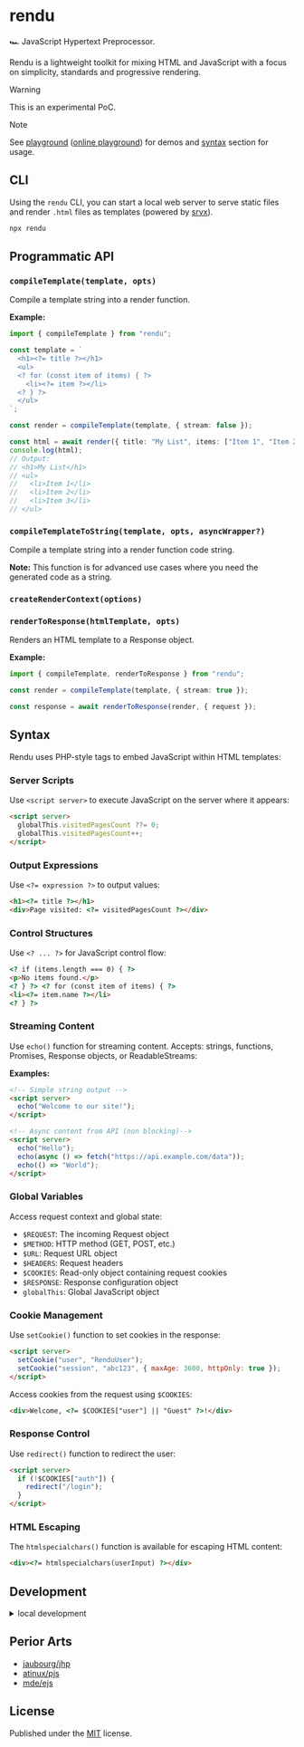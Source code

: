 # rendu

🏎️ JavaScript Hypertext Preprocessor.

Rendu is a lightweight toolkit for mixing HTML and JavaScript with a focus on simplicity, standards and progressive rendering.

> [!WARNING]
> This is an experimental PoC.

> [!NOTE]
> See [playground](./playground/) ([online playground](https://stackblitz.com/github/h3js/rendu/tree/main/playground?file=index.html)) for demos and [syntax](#syntax) section for usage.

## CLI

Using the `rendu` CLI, you can start a local web server to serve static files and render `.html` files as templates (powered by [srvx](https://srvx.h3.dev)).

```sh
npx rendu
```

## Programmatic API

<!-- automd:jsdocs src="./src/index.ts" -->

### `compileTemplate(template, opts)`

Compile a template string into a render function.

**Example:**

```ts
import { compileTemplate } from "rendu";

const template = `
  <h1><?= title ?></h1>
  <ul>
  <? for (const item of items) { ?>
    <li><?= item ?></li>
  <? } ?>
  </ul>
`;

const render = compileTemplate(template, { stream: false });

const html = await render({ title: "My List", items: ["Item 1", "Item 2", "Item 3"] });
console.log(html);
// Output:
// <h1>My List</h1>
// <ul>
//   <li>Item 1</li>
//   <li>Item 2</li>
//   <li>Item 3</li>
// </ul>
```

### `compileTemplateToString(template, opts, asyncWrapper?)`

Compile a template string into a render function code string.

**Note:** This function is for advanced use cases where you need the generated code as a string.

### `createRenderContext(options)`

### `renderToResponse(htmlTemplate, opts)`

Renders an HTML template to a Response object.

**Example:**

```ts
import { compileTemplate, renderToResponse } from "rendu";

const render = compileTemplate(template, { stream: true });

const response = await renderToResponse(render, { request });
```

<!-- /automd -->

## Syntax

Rendu uses PHP-style tags to embed JavaScript within HTML templates:

### Server Scripts

Use `<script server>` to execute JavaScript on the server where it appears:

```html
<script server>
  globalThis.visitedPagesCount ??= 0;
  globalThis.visitedPagesCount++;
</script>
```

### Output Expressions

Use `<?= expression ?>` to output values:

```html
<h1><?= title ?></h1>
<div>Page visited: <?= visitedPagesCount ?></div>
```

### Control Structures

Use `<? ... ?>` for JavaScript control flow:

```html
<? if (items.length === 0) { ?>
<p>No items found.</p>
<? } ?> <? for (const item of items) { ?>
<li><?= item.name ?></li>
<? } ?>
```

### Streaming Content

Use `echo()` function for streaming content. Accepts: strings, functions, Promises, Response objects, or ReadableStreams:


**Examples:**
```html
<!-- Simple string output -->
<script server>
  echo("Welcome to our site!");
</script>

<!-- Async content from API (non blocking)-->
<script server>
  echo("Hello");
  echo(async () => fetch("https://api.example.com/data"));
  echo(() => "World");
</script>
```

### Global Variables

Access request context and global state:

- `$REQUEST`: The incoming Request object
- `$METHOD`: HTTP method (GET, POST, etc.)
- `$URL`: Request URL object
- `$HEADERS`: Request headers
- `$COOKIES`: Read-only object containing request cookies
- `$RESPONSE`: Response configuration object
- `globalThis`: Global JavaScript object

### Cookie Management

Use `setCookie()` function to set cookies in the response:

```html
<script server>
  setCookie("user", "RenduUser");
  setCookie("session", "abc123", { maxAge: 3600, httpOnly: true });
</script>
```

Access cookies from the request using `$COOKIES`:

```html
<div>Welcome, <?= $COOKIES["user"] || "Guest" ?>!</div>
```

### Response Control

Use `redirect()` function to redirect the user:

```html
<script server>
  if (!$COOKIES["auth"]) {
    redirect("/login");
  }
</script>
```

### HTML Escaping

The `htmlspecialchars()` function is available for escaping HTML content:

```html
<div><?= htmlspecialchars(userInput) ?></div>
```

## Development

<details>

<summary>local development</summary>

- Clone this repository
- Install the latest LTS version of [Node.js](https://nodejs.org/en/)
- Enable [Corepack](https://github.com/nodejs/corepack) using `corepack enable`
- Install dependencies using `pnpm install`
- Run interactive tests using `pnpm dev`

</details>

## Perior Arts

- [jaubourg/jhp](https://github.com/jaubourg/jhp)
- [atinux/pjs](https://github.com/atinux/pjs)
- [mde/ejs](https://github.com/mde/ejs)

## License

Published under the [MIT](https://github.com/unjs/rendu/blob/main/LICENSE) license.
